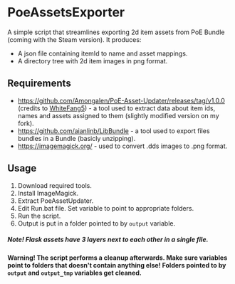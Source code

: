 # PoeAssetsExporter

A simple script that streamlines exporting 2d item assets from PoE Bundle (coming with the Steam version). It produces:
 * A json file containing itemId to name and asset mappings.
 * A directory tree with 2d item images in png format.

## Requirements
 * https://github.com/Amongalen/PoE-Asset-Updater/releases/tag/v1.0.0 (credits to [WhiteFang5](https://github.com/WhiteFang5/PoE-Asset-Updater)) - a tool used to extract data about item ids, names and assets assigned to them (slightly modified version on my fork).
 * https://github.com/aianlinb/LibBundle - a tool used to export files bundles in a Bundle (basicly unzipping).
 * https://imagemagick.org/ - used to convert .dds images to .png format.

## Usage
1. Download required tools.
2. Install ImageMagick.
3. Extract PoeAssetUpdater.
4. Edit Run.bat file. Set variable to point to appropriate folders.
5. Run the script.
6. Output is put in a folder pointed to by `output` variable.

##### Note! Flask assets have 3 layers next to each other in a single file. 

#### Warning! The script performs a cleanup afterwards. Make sure variables point to folders that doesn't contain anything else! Folders pointed to by `output` and `output_tmp` variables get cleaned.
